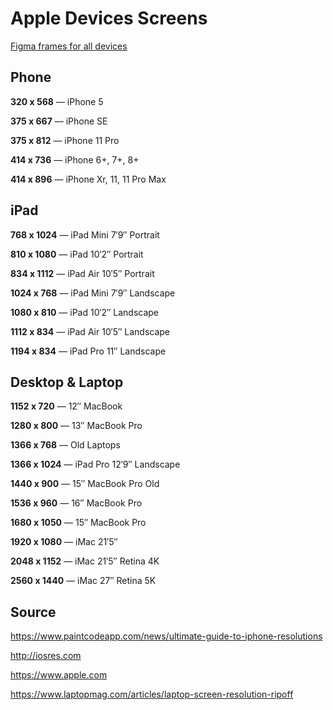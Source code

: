 # Apple Devices Screens
[Figma frames for all devices](http://bit.ly/AppleDeviceScreenResolutions)

## Phone
**320 x 568** — iPhone 5

**375 x 667** — iPhone SE

**375 x 812** — iPhone 11 Pro

**414 x 736** — iPhone 6+, 7+, 8+

**414 x 896** — iPhone Xr, 11, 11 Pro Max

## iPad
**768 x 1024** — iPad Mini 7′9″ Portrait

**810 x 1080** — iPad 10′2″ Portrait

**834 x 1112** — iPad Air 10′5″ Portrait

**1024 x 768** — iPad Mini 7′9″ Landscape

**1080 x 810** — iPad 10′2″ Landscape

**1112 x 834** — iPad Air 10′5″ Landscape

**1194 x 834** — iPad Pro 11″ Landscape

## Desktop & Laptop
**1152 x 720** — 12″ MacBook

**1280 x 800** — 13″ MacBook Pro

**1366 x 768** — Old Laptops

**1366 x 1024** — iPad Pro 12′9″ Landscape

**1440 x 900** — 15″ MacBook Pro Old

**1536 x 960** — 16″ MacBook Pro

**1680 x 1050** — 15″ MacBook Pro

**1920 x 1080** — iMac 21′5″

**2048 x 1152** — iMac 21′5″ Retina 4K

**2560 x 1440** — iMac 27″ Retina 5K

## Source
https://www.paintcodeapp.com/news/ultimate-guide-to-iphone-resolutions

http://iosres.com

https://www.apple.com

https://www.laptopmag.com/articles/laptop-screen-resolution-ripoff
